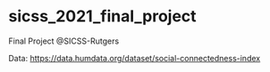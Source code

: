# sicss_2021_final_project
Final Project @SICSS-Rutgers

Data: https://data.humdata.org/dataset/social-connectedness-index
